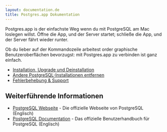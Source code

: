 ```yaml
---
layout: documentation.de
title: Postgres.app Dokumentation
---
```


Postgres.app is der einfachste Weg wenn du mit PostgreSQL am Mac loslegen willst.
Öffne die App, und der Server startet; schließe die App, und der Server fährt wieder runter.

Ob du lieber auf der Kommandozeile arbeitest order graphische Benutzeroberflächen bevorzugst: mit Postgres.app zu verbinden ist ganz einfach.

- [Installation, Upgrade und Deinstallation](install.html)
- [Andere PostgreSQL-Installationen entfernen](remove.html)
- [Fehlerbehebung & Support](troubleshooting.html)

## Weiterführende Informationen

- [PostgreSQL Webseite](http://www.postgresql.org/) - Die offizielle Webseite von PostgreSQL (Englisch)
- [PostgreSQL Documentation](http://www.postgresql.org/docs/current/static/index.html) - Das offizielle Benutzerhandbuch für PostgreSQL (Englisch)

